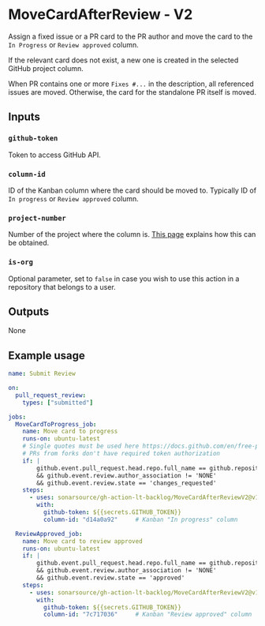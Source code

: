 # MoveCardAfterReview - V2

Assign a fixed issue or a PR card to the PR author and move the card to the `In Progress` or `Review approved` column.

If the relevant card does not exist, a new one is created in the selected GitHub project column.

When PR contains one or more `Fixes #...` in the description, all referenced issues are moved. Otherwise, the card for the standalone PR itself is moved.

## Inputs

### `github-token`

Token to access GitHub API.

### `column-id`

ID of the Kanban column where the card should be moved to. Typically ID of `In progress` or `Review approved` column.

### `project-number`

Number of the project where the column is. [This page](docs/github.md) explains how this can be obtained.

### `is-org`

Optional parameter, set to `false` in case you wish to use this action in a repository that belongs to a user.

## Outputs

None

## Example usage

```yaml
name: Submit Review

on:
  pull_request_review:
    types: ["submitted"]

jobs:
  MoveCardToProgress_job:
    name: Move card to progress
    runs-on: ubuntu-latest
    # Single quotes must be used here https://docs.github.com/en/free-pro-team@latest/actions/reference/context-and-expression-syntax-for-github-actions#literals
    # PRs from forks don't have required token authorization
    if: |
        github.event.pull_request.head.repo.full_name == github.repository
        && github.event.review.author_association != 'NONE'
        && github.event.review.state == 'changes_requested'
    steps:
      - uses: sonarsource/gh-action-lt-backlog/MoveCardAfterReviewV2@v1
        with:
          github-token: ${{secrets.GITHUB_TOKEN}}
          column-id: "d14a0a92"     # Kanban "In progress" column

  ReviewApproved_job:
    name: Move card to review approved
    runs-on: ubuntu-latest
    if: |
        github.event.pull_request.head.repo.full_name == github.repository
        && github.event.review.author_association != 'NONE'
        && github.event.review.state == 'approved'
    steps:
      - uses: sonarsource/gh-action-lt-backlog/MoveCardAfterReviewV2@v1
        with:
          github-token: ${{secrets.GITHUB_TOKEN}}
          column-id: "7c717036"     # Kanban "Review approved" column
```
